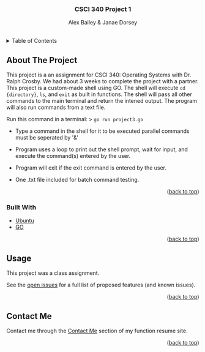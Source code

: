 <h3 align="center">CSCI 340 Project 1</h3>

  <p align="center">
    Alex Bailey & Janae Dorsey 
    <br />
    <br />
  </p>
</div>

<!-- TABLE OF CONTENTS -->
<details>
  <summary>Table of Contents</summary>
  <ol>
    <li>
      <a href="#about-the-project">About The Project</a>
      <ul>
        <li><a href="#built-with">Built With</a></li>
      </ul>
    </li>
    <li><a href="#usage">Usage</a></li>
    <li><a href="#contact">Contact</a></li>
  </ol>
</details>

<!-- ABOUT THE PROJECT -->
## About The Project

This project is a an assignment for CSCI 340: Operating Systems with Dr. Ralph Crosby. We had about 3 weeks to complete the project with a partner. This project is a custom-made shell using GO. The shell will execute `cd {directory}`, `ls`, and `exit` as built in functions. The shell will pass all other commands to the main terminal and return the intened output. The program will also run commands from a text file.

Run this command in a terminal: > `go run project3.go` 

* Type a command in the shell for it to be executed parallel commands must be seperated by '&'

* Program uses a loop to print out the shell prompt, wait for input, and execute the command(s) entered by the user. 

* Program will exit if the exit command is entered by the user.

* One .txt file included for batch command testing.

<p align="right">(<a href="#top">back to top</a>)</p>



### Built With

* [Ubuntu](https://ubuntu.com/)
* [GO](https://go.dev/)


<p align="right">(<a href="#top">back to top</a>)</p>


<!-- USAGE EXAMPLES -->
## Usage

This project was a class assignment.

See the [open issues](https://github.com/baileyam99/Project-1-CSCI340/issues) for a full list of proposed features (and known issues).

<p align="right">(<a href="#top">back to top</a>)</p>

## Contact Me

Contact me through the [Contact Me](https://alexbaileyresume.com/contact) section of my function resume site.

<p align="right">(<a href="#top">back to top</a>)</p>
